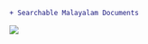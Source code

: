 ```diff
+ Searchable Malayalam Documents
```

![](https://media.giphy.com/media/K5kfQExKk731K/giphy.gif)
